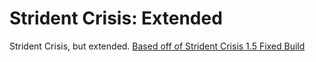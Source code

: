 # Strident Crisis: Extended

Strident Crisis, but extended. [Based off of Strident Crisis 1.5 Fixed Build](https://github.com/samanthawoah/Strident-Crisis-1.5-Fixed)
